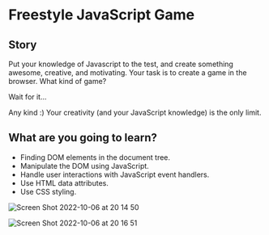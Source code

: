 # Freestyle JavaScript Game

## Story

Put your knowledge of Javascript to the test,
and create something awesome, creative, and motivating.
Your task is to create a game in the browser. What kind of game?

Wait for it...

Any kind :) Your creativity (and your JavaScript knowledge) is the only limit.

## What are you going to learn?

- Finding DOM elements in the document tree.
- Manipulate the DOM using JavaScript.
- Handle user interactions with JavaScript event handlers.
- Use HTML data attributes.
- Use CSS styling.

![Screen Shot 2022-10-06 at 20 14 50](https://github.com/BAdrian0/FreestyleJS/assets/106266282/6907b3a8-77cc-45a8-aee6-7bf68038f24a)

![Screen Shot 2022-10-06 at 20 16 51](https://github.com/BAdrian0/FreestyleJS/assets/106266282/736df32b-cedb-4237-81fc-f51d3b88bca1)

